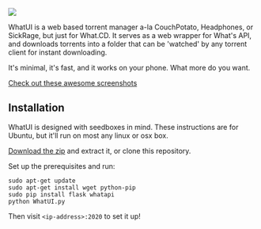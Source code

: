 ![](http://i.imgur.com/NNByEC0.png)

WhatUI is a web based torrent manager a-la CouchPotato, Headphones, or SickRage, but just for What.CD. It serves as a web wrapper for What's API, and downloads torrents into a folder that can be 'watched' by any torrent client for instant downloading.

It's minimal, it's fast, and it works on your phone. What more do you want.

[Check out these awesome screenshots](http://imgur.com/a/98KuP)

## Installation

WhatUI is designed with seedboxes in mind. These instructions are for Ubuntu, but it'll run on most any linux or osx box.

[Download the zip](https://github.com/XanderStrike/WhatUI/archive/master.zip) and extract it, or clone this repository.

Set up the prerequisites and run:

    sudo apt-get update
    sudo apt-get install wget python-pip
    sudo pip install flask whatapi
    python WhatUI.py


Then visit `<ip-address>:2020` to set it up!
